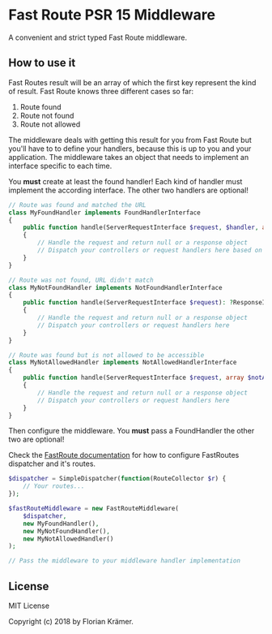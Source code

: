 # Fast Route PSR 15 Middleware

A convenient and strict typed Fast Route middleware.

## How to use it

Fast Routes result will be an array of which the first key represent the kind of result. Fast Route knows three different cases so far:

1. Route found
2. Route not found
3. Route not allowed

The middleware deals with getting this result for you from Fast Route but you'll have to to define your handlers, because this is up to you and your application. The middleware takes an object that needs to implement an interface specific to each time.

You **must** create at least the found handler! Each kind of handler must implement the according interface. The other two handlers are optional!

```php
// Route was found and matched the URL
class MyFoundHandler implements FoundHandlerInterface
{
    public function handle(ServerRequestInterface $request, $handler, array $vars): ?ResponseInterface
    {
        // Handle the request and return null or a response object
        // Dispatch your controllers or request handlers here based on the route vars
    }
}

// Route was not found, URL didn't match
class MyNotFoundHandler implements NotFoundHandlerInterface
{
    public function handle(ServerRequestInterface $request): ?ResponseInterface
    {
        // Handle the request and return null or a response object
        // Dispatch your controllers or request handlers here
    }
}

// Route was found but is not allowed to be accessible
class MyNotAllowedHandler implements NotAllowedHandlerInterface
{
    public function handle(ServerRequestInterface $request, array $notAllowedMethods): ?ResponseInterface
    {
        // Handle the request and return null or a response object
        // Dispatch your controllers or request handlers here
    }
}
```

Then configure the middleware. You **must** pass a FoundHandler the other two are optional!

Check the [FastRoute documentation](https://github.com/nikic/FastRoute) for how to configure FastRoutes dispatcher and it's routes.

```php
$dispatcher = SimpleDispatcher(function(RouteCollector $r) { 
    // Your routes...
});

$fastRouteMiddleware = new FastRouteMiddleware(
    $dispatcher,
    new MyFoundHandler(),
    new MyNotFoundHandler(),
    new MyNotAllowedHandler()
);

// Pass the middleware to your middleware handler implementation
```

## License

MIT License

Copyright (c) 2018 by Florian Krämer.
